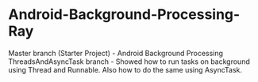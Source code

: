 # Android-Background-Processing-Ray
Master branch (Starter Project) - Android Background Processing
ThreadsAndAsyncTask branch - Showed how to run tasks on background using Thread and Runnable. Also how to do the same using AsyncTask.
